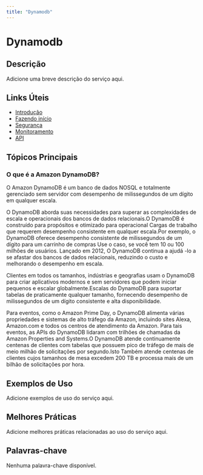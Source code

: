 ```yaml
---
title: "Dynamodb"
---
```


# Dynamodb

## Descrição

Adicione uma breve descrição do serviço aqui.

## Links Úteis

- [Introdução](https://docs.aws.amazon.com/amazondynamodb/latest/developerguide/Introduction.html)
- [Fazendo início](https://docs.aws.amazon.com/amazondynamodb/latest/developerguide/GettingStartedDynamoDB.html)
- [Segurança](https://docs.aws.amazon.com/amazondynamodb/latest/developerguide/Security.html)
- [Monitoramento](https://docs.aws.amazon.com/amazondynamodb/latest/developerguide/Monitoring.html)
- [API](https://docs.aws.amazon.com/amazondynamodb/latest/developerguide/API.html)

## Tópicos Principais

### O que é a Amazon DynamoDB?

O Amazon DynamoDB é um banco de dados NOSQL e totalmente gerenciado sem servidor com desempenho de milissegundos de um dígito em qualquer escala.

O DynamoDB aborda suas necessidades para superar as complexidades de escala e operacionais dos bancos de dados relacionais.O DynamoDB é construído para propósitos e otimizado para operacional
Cargas de trabalho que requerem desempenho consistente em qualquer escala.Por exemplo, o DynamoDB oferece desempenho consistente de milissegundos de um dígito para um carrinho de compras
Use o caso, se você tem 10 ou 100 milhões de usuários.
Lançado em 2012,
O DynamoDB continua a ajudá -lo a se afastar dos bancos de dados relacionais, reduzindo o custo e melhorando o desempenho em escala.

Clientes em todos os tamanhos, indústrias e geografias usam o DynamoDB para criar aplicativos modernos e sem servidores que podem iniciar pequenos e escalar globalmente.Escalas do DynamoDB para suportar tabelas de praticamente qualquer tamanho, fornecendo desempenho de milissegundos de um dígito consistente e alta disponibilidade.

Para eventos, como o Amazon Prime Day, o DynamoDB alimenta várias propriedades e sistemas de alto tráfego da Amazon,
incluindo sites Alexa, Amazon.com e todos os centros de atendimento da Amazon.
Para tais eventos, as APIs do DynamoDB lidaram com trilhões de chamadas da Amazon Properties and Systems.O DynamoDB atende continuamente centenas de clientes com tabelas que possuem pico de tráfego de mais de meio milhão de solicitações por segundo.Isto
Também atende centenas de clientes cujos tamanhos de mesa excedem 200 TB e processa mais de um bilhão de solicitações por hora.

## Exemplos de Uso

Adicione exemplos de uso do serviço aqui.

## Melhores Práticas

Adicione melhores práticas relacionadas ao uso do serviço aqui.

## Palavras-chave

Nenhuma palavra-chave disponível.
